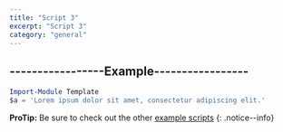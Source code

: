 ```yaml
---
title: "Script 3"
excerpt: "Script 3"
category: "general"
---
```


## -----------------Example-----------------

```powershell
Import-Module Template 
$a = 'Lorem ipsum dolor sit amet, consectetur adipiscing elit.' 
```

**ProTip:** Be sure to check out the other [example scripts]({{site.base}}{{site.baseurl}}/scripts/) 
{: .notice--info}
